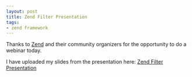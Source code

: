 ```yaml
---
layout: post
title: Zend Filter Presentation
tags:
- zend framework
---
```


Thanks to [Zend](http://zend.com) and their community organizers for the opportunity to do a webinar today.  

I have uploaded my slides from the presentation here: [Zend Filter Presentation](http://aaronsaray.com/wp-content/uploads/2011/07/Zend_Filter.pdf)
